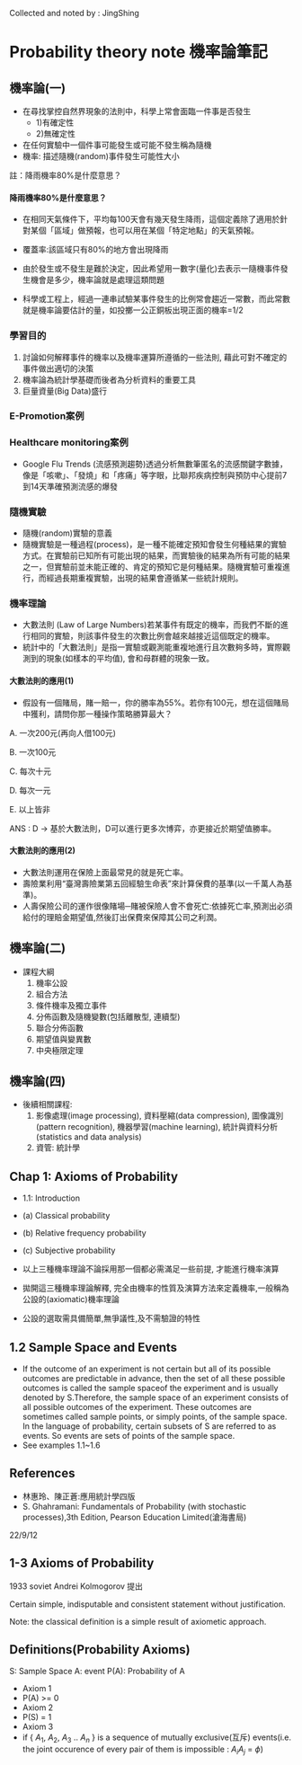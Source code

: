 Collected and noted by : JingShing

# Probability theory note 機率論筆記

## 機率論(一)
* 在尋找掌控自然界現象的法則中，科學上常會面臨一件事是否發生
  * 1)有確定性
  * 2)無確定性
* 在任何實驗中一個件事可能發生或可能不發生稱為隨機
* 機率: 描述隨機(random)事件發生可能性大小

註：降雨機率80%是什麼意思？

#### 降雨機率80%是什麼意思？
* 在相同天氣條件下，平均每100天會有幾天發生降雨，這個定義除了適用於針對某個「區域」做預報，也可以用在某個「特定地點」的天氣預報。
* 覆蓋率:該區域只有80%的地方會出現降雨

* 由於發生或不發生是難於決定，因此希望用一數字(量化)去表示一隨機事件發生機會是多少，機率論就是處理這類問題
* 科學或工程上，經過一連串試驗某事件發生的比例常會趨近一常數，而此常數就是機率論要估計的量，如投擲一公正銅板出現正面的機率=1/2

### 學習目的
1. 討論如何解釋事件的機率以及機率運算所遵循的一些法則, 藉此可對不確定的事件做出適切的決策
2. 機率論為統計學基礎而後者為分析資料的重要工具
3. 巨量資量(Big Data)盛行

### E-Promotion案例

### Healthcare monitoring案例
* Google Flu Trends (流感預測趨勢)透過分析無數筆匿名的流感關鍵字數據，像是「咳嗽」、「發燒」和「疼痛」等字眼，比聯邦疾病控制與預防中心提前7到14天準確預測流感的爆發

### 隨機實驗
* 隨機(random)實驗的意義
* 隨機實驗是一種過程(process)，是一種不能確定預知會發生何種結果的實驗方式。在實驗前已知所有可能出現的結果，而實驗後的結果為所有可能的結果之一，但實驗前並未能正確的、肯定的預知它是何種結果。隨機實驗可重複進行，而經過長期重複實驗，出現的結果會遵循某一些統計規則。

### 機率理論
* 大數法則  (Law of Large Numbers)若某事件有既定的機率，而我們不斷的進行相同的實驗，則該事件發生的次數比例會越來越接近這個既定的機率。
* 統計中的「大數法則」是指一實驗或觀測能重複地進行且次數夠多時，實際觀測到的現象(如樣本的平均值), 會和母群體的現象一致。

#### 大數法則的應用(1)
* 假設有一個賭局，賭一賠一，你的勝率為55%。若你有100元，想在這個賭局中獲利，請問你那一種操作策略勝算最大？

A. 一次200元(再向人借100元)

B. 一次100元

C. 每次十元

D. 每次一元

E. 以上皆非

ANS : D -> 基於大數法則，D可以進行更多次博弈，亦更接近於期望值勝率。

#### 大數法則的應用(2)
* 大數法則運用在保險上面最常見的就是死亡率。
* 壽險業利用“臺灣壽險業第五回經驗生命表”來計算保費的基準(以一千萬人為基準)。
* 人壽保險公司的運作很像賭場─賭被保險人會不會死亡:依據死亡率,預測出必須給付的理賠金期望值,然後訂出保費來保障其公司之利潤。

## 機率論(二) 
* 課程大綱
  1. 機率公設
  2. 組合方法
  3. 條件機率及獨立事件
  4. 分佈函數及隨機變數(包括離散型, 連續型)
  5. 聯合分佈函數
  6. 期望值與變異數
  7. 中央極限定理

## 機率論(四)
* 後續相關課程:
  1. 影像處理(image processing), 資料壓縮(data compression), 圖像識別(pattern recognition), 機器學習(machine learning), 統計與資料分析(statistics and data analysis)
  2. 資管: 統計學

## Chap 1: Axioms of Probability
* 1.1: Introduction
 * (a) Classical probability
 * (b) Relative frequency probability
 * (c) Subjective probability

* 以上三種機率理論不論採用那一個都必需滿足一些前提, 才能進行機率演算
* 拋開這三種機率理論解釋, 完全由機率的性質及演算方法來定義機率,一般稱為公設的(axiomatic)機率理論
* 公設的選取需具備簡單,無爭議性,及不需驗證的特性
## 1.2 Sample Space and Events
* If the outcome of an experiment is not certain but all of its possible outcomes are predictable in advance, then the set of all these possible outcomes is called the sample spaceof the experiment and is usually denoted by S.Therefore, the sample space of an experiment consists of all possible outcomes of the experiment. These outcomes are sometimes called sample points, or simply points, of the sample space. In the language of probability, certain subsets of S are referred to as events. So events are sets of points of the sample space.
* See examples 1.1~1.6

## References
* 林惠玲、陳正蒼:應用統計學四版
* S. Ghahramani: Fundamentals of Probability (with stochastic processes),3th Edition, Pearson Education Limited(滄海書局)

22/9/12

## 1-3 Axioms of Probability

1933 soviet Andrei Kolmogorov 提出

Certain simple, indisputable and consistent statement without justification.

Note: the classical definition is a simple result of axiometic approach.

## Definitions(Probability Axioms)
S: Sample Space
A: event
P(A): Probability of A

* Axiom 1
 * P(A) >= 0
* Axiom 2
 * P(S) = 1
* Axiom 3
 * if { $A_1$, $A_2$, $A_3$ .. $A_n$ } is a sequence of mutually exclusive(互斥) events(i.e. the joint occurence of every pair of them is impossible : $A_iA_j$ = $\phi$)
